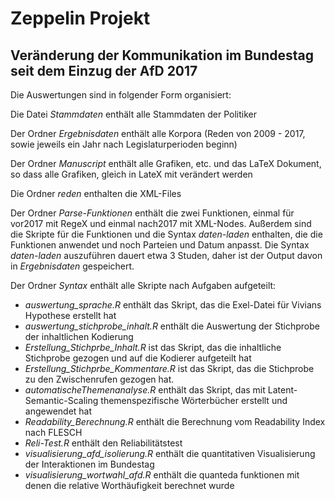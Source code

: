 # Zeppelin Projekt
## Veränderung der Kommunikation im Bundestag seit dem Einzug der AfD 2017

Die Auswertungen sind in folgender Form organisiert: 

Die Datei *Stammdaten* enthält alle Stammdaten der Politiker 

Der Ordner *Ergebnisdaten* enthält alle Korpora (Reden von 2009 - 2017, sowie jeweils ein Jahr nach Legislaturperioden beginn) 

Der Ordner *Manuscript* enthält alle Grafiken, etc. und das LaTeX Dokument, so dass alle Grafiken, gleich in LateX mit verändert werden

Die Ordner *reden* enthalten die XML-Files 

Der Ordner *Parse-Funktionen* enthält die zwei Funktionen, einmal für vor2017 mit RegeX und einmal nach2017 mit XML-Nodes. Außerdem sind die Skripte für die Funktionen und die Syntax *daten-laden* enthalten, die die Funktionen anwendet und noch Parteien und Datum anpasst. Die Syntax *daten-laden* auszuführen dauert etwa 3 Studen, daher ist der Output davon in *Ergebnisdaten* gespeichert.  

Der Ordner *Syntax* enthält alle Skripte nach Aufgaben aufgeteilt:
  * *auswertung_sprache.R* enthält das Skript, das die Exel-Datei für Vivians Hypothese erstellt hat 
  * *auswertung_stichprobe_inhalt.R* enthält die Auswertung der Stichprobe der inhaltlichen Kodierung 
  * *Erstellung_Stichprbe_Inhalt.R* ist das Skript, das die inhaltliche Stichprobe gezogen und auf die Kodierer aufgeteilt hat 
  * *Erstellung_Stichprbe_Kommentare.R* ist das Skript, das die Stichprobe zu den Zwischenrufen gezogen hat.
  * *automatischeThemenanalyse.R* enthält das Skript, das mit Latent-Semantic-Scaling themenspezifische Wörterbücher erstellt und angewendet hat
  * *Readability_Berechnung.R* enthält die Berechnung vom Readability Index nach FLESCH 
  * *Reli-Test.R* enthält den Reliabilitätstest 
  * *visualisierung_afd_isolierung.R* enthält die quantitativen Visualisierung der Interaktionen im Bundestag
  * *visualisierung_wortwahl_afd.R* enthält die quanteda funktionen mit denen die relative Worthäufigkeit berechnet wurde 
  
 

